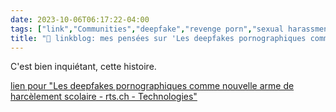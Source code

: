 ```yaml
---
date: 2023-10-06T06:17:22-04:00
tags: ["link","Communities","deepfake","revenge porn","sexual harassment","cyberbullying","generative AI"]
title: "🔗 linkblog: mes pensées sur 'Les deepfakes pornographiques comme nouvelle arme de harcèlement scolaire - rts.ch - Technologies'"
---
```

C'est bien inquiétant, cette histoire.

[lien pour "Les deepfakes pornographiques comme nouvelle arme de harcèlement scolaire - rts.ch - Technologies"](https://www.rts.ch/info/sciences-tech/technologies/14370038-les-deepfakes-pornographiques-comme-nouvelle-arme-de-harcelement-scolaire.html?rts_source=rss_t)